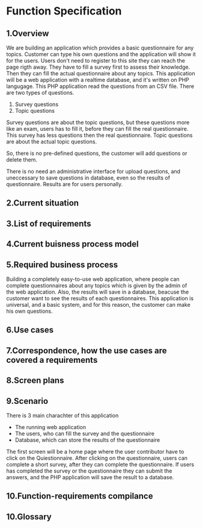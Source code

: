 # Function Specification

## 1.Overview

We are building an application which provides a basic questionnaire for any topics.
Customer can type his own questions and the application will show it for the users.
Users don't need to register to this site they can reach the page rigth away. They have to fill a survey first to assess their knowledge. Then
they can fill the actual questionnaire about any topics.
This application will be a web application with a realtime database, and it's written on PHP langugage.
This PHP application read the questions from an CSV file.
There are two types of questions.
1. Survey questions
2. Topic questions

Survey questions are about the topic questions, but these questions more like an exam, users has to fill it, before they
can fill the real questionnaire.
This survey has less questions then the real questionnaire.
Topic questions are about the actual topic questions.

So, there is no pre-defined questions, the customer will add questions or delete them.

There is no need an administrative interface for upload questions, and uneccessary to save questions in database, even so the results of questionnaire.
Results are for users personally.
## 2.Current situation

## 3.List of requirements

## 4.Current buisness process model

## 5.Required business process
Building a completely easy-to-use web application, where people can complete questionnaires about any topics which is given by the admin of the web application.
Also, the results will save in a database, beacuse the customer want to see the results of each questionnaires.
This application is universal, and a basic system, and for this reason, the customer can make his own questions.



## 6.Use cases

## 7.Correspondence, how the use cases are covered a requirements

## 8.Screen plans

## 9.Scenario
There is 3 main charachter of this application
* The running web application
* The users, who can fill the survey and the questionnaire
* Database, which can store the results of the questionnaire

The first screen will be a home page where the user contributor have to click on the Quiestionnaire.
After clicking on the questionnaire, users can complete a short survey, after they can complete the questionnaire.
If users has completed the survey or the questionnaire they can submit the answers, and the PHP application will save the result to a database.

## 10.Function-requirements compilance

## 10.Glossary
